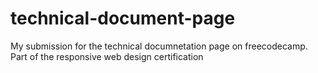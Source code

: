 # technical-document-page
My submission for the technical documnetation page on freecodecamp. Part of the responsive web design certification
